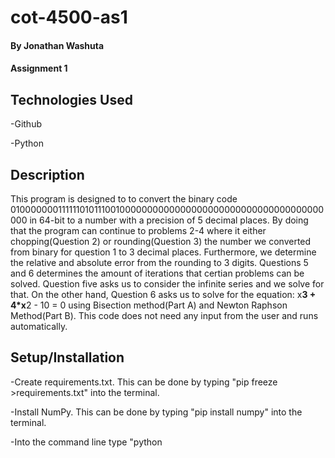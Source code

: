 # cot-4500-as1

#### By **Jonathan Washuta**

#### Assignment 1

## Technologies Used

-Github

-Python

## Description

This program is designed to to convert the binary code 0100000001111110101110010000000000000000000000000000000000000000 in 64-bit to a number with a precision of 5 decimal places. By doing that the program can continue to problems 2-4 where it either chopping(Question 2) or rounding(Question 3) the number we converted from binary for question 1 to 3 decimal places. Furthermore, we determine the relative and absolute error from the rounding to 3 digits. Questions 5 and 6 determines the amount of iterations that certian problems can be solved. Question five asks us to consider the infinite series and we solve for that. On the other hand, Question 6 asks us to solve for the equation: x**3 + 4*x**2 - 10 = 0 using Bisection method(Part A) and Newton Raphson Method(Part B). This code does not need any input from the user and runs automatically.

## Setup/Installation

-Create requirements.txt. This can be done by typing "pip freeze >requirements.txt" into the terminal.

-Install NumPy. This can be done by typing "pip install numpy" into the terminal.

-Into the command line type
"python 

